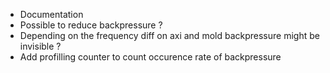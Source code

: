 - Documentation
- Possible to reduce backpressure ?
- Depending on the frequency diff on axi and mold backpressure might be invisible ?
- Add profilling counter to count occurence rate of backpressure

